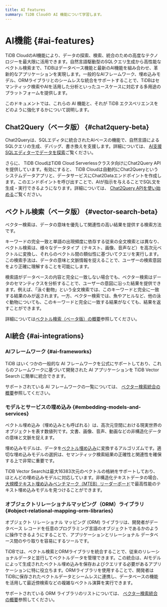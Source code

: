 ```yaml
---
title: AI Features
summary: TiDB Cloudの AI 機能について学習します。
---
```


# AI機能 {#ai-features}

TiDB CloudのAI機能により、データの探索、検索、統合のための高度なテクノロジーを最大限に活用できます。自然言語駆動型のSQLクエリ生成から高性能なベクトル検索まで、TiDBはデータベース機能と最新のAI機能を組み合わせ、革新的なアプリケーションを実現します。一般的なAIフレームワーク、埋め込みモデル、ORMライブラリとのシームレスな統合をサポートすることで、TiDBはセマンティック検索やAIを活用した分析といったユースケースに対応する多用途のプラットフォームを提供します。

このドキュメントでは、これらの AI 機能と、それが TiDB エクスペリエンスをどのように強化するかについて説明します。

## Chat2Query（ベータ版） {#chat2query-beta}

Chat2Queryは、SQLエディタに統合されたAIベースの機能で、自然言語によるSQLクエリの生成、デバッグ、書き換えを支援します。詳細については、 [AI支援SQLエディターでデータを探索](/tidb-cloud/explore-data-with-chat2query.md)ご覧ください。

さらに、 TiDB CloudはTiDB Cloud Serverlessクラスタ向けにChat2Query APIを提供しています。有効にすると、 TiDB Cloudは自動的にChat2Queryというシステムデータアプリと、データサービスにChat2Dataエンドポイントを作成します。このエンドポイントを呼び出すことで、AIが指示を与えることでSQL文を生成・実行できるようになります。詳細については、 [Chat2Query APIを使い始める](/tidb-cloud/use-chat2query-api.md)ご覧ください。

## ベクトル検索（ベータ版） {#vector-search-beta}

ベクター検索は、データの意味を優先して関連性の高い結果を提供する検索方法です。

キーワードの完全一致と単語の出現頻度に依存する従来の全文検索とは異なり、ベクトル検索は、様々なデータタイプ（テキスト、画像、音声など）を高次元ベクトルに変換し、それらのベクトル間の類似性に基づいてクエリを実行します。この検索手法は、データの意味と文脈情報を捉えることで、ユーザーの検索意図をより正確に理解することを可能にします。

検索語がデータベースの内容と完全に一致しない場合でも、ベクター検索はデータのセマンティクスを分析することで、ユーザーの意図に沿った結果を提供できます。例えば、「泳ぐ動物」という全文検索では、このキーワードと完全に一致する結果のみが返されます。一方、ベクター検索では、魚やアヒルなど、他の泳ぐ動物についても、このキーワードと完全に一致する結果がなくても、結果を返すことができます。

詳細については[ベクトル検索（ベータ版）の概要](/vector-search/vector-search-overview.md)参照してください。

## AI統合 {#ai-integrations}

### AIフレームワーク {#ai-frameworks}

TiDB はいくつかの一般的な AI フレームワークを公式にサポートしており、これらのフレームワークに基づいて開発された AI アプリケーションを TiDB Vector Search に簡単に統合できます。

サポートされている AI フレームワークの一覧については、 [ベクター検索統合の概要](/vector-search/vector-search-integration-overview.md#ai-frameworks)参照してください。

### モデルとサービスの埋め込み {#embedding-models-and-services}

ベクトル埋め込み（埋め込みとも呼ばれる）は、高次元空間における現実世界のオブジェクトを表す数値列です。文書、画像、音声、動画などの非構造化データの意味と文脈を捉えます。

埋め込みモデルは、データを[ベクトル埋め込み](/vector-search/vector-search-overview.md#vector-embedding)に変換するアルゴリズムです。適切な埋め込みモデルの選択は、セマンティック検索結果の正確性と関連性を確保する上で非常に重要です。

TiDB Vector Searchは最大16383次元のベクトルの格納をサポートしており、ほとんどの埋め込みモデルに対応しています。非構造化テキストデータの場合、 [大規模テキスト埋め込みベンチマーク（MTEB）リーダーボード](https://huggingface.co/spaces/mteb/leaderboard)で最高性能のテキスト埋め込みモデルを見つけることができます。

### オブジェクトリレーショナルマッピング（ORM）ライブラリ {#object-relational-mapping-orm-libraries}

オブジェクト リレーショナル マッピング (ORM) ライブラリは、開発者がデータベース レコードを任意のプログラミング言語のオブジェクトであるかのように操作できるようにすることで、アプリケーションとリレーショナル データベース間のやり取りを容易にするツールです。

TiDBでは、ベクトル検索とORMライブラリを統合することで、従来のリレーショナルデータと並行してベクトルデータを管理できます。この統合は、AIモデルによって生成されたベクトル埋め込みを保存およびクエリする必要があるアプリケーションに特に役立ちます。ORMライブラリを使用することで、開発者はTiDBに保存されたベクトルデータとシームレスに連携し、データベースの機能を活用して最近傍検索などの複雑なベクトル演算を実行できます。

サポートされている ORM ライブラリのリストについては、 [ベクター検索統合の概要](/vector-search/vector-search-integration-overview.md#object-relational-mapping-orm-libraries)参照してください。
